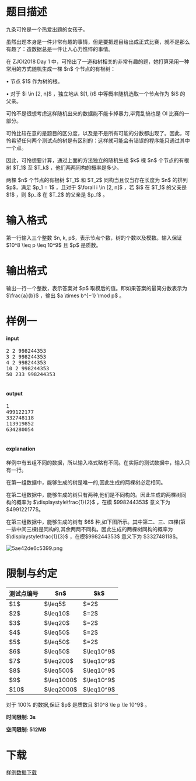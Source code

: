 # 题目描述

<p>九条可怜是一个热爱出题的女孩子。</p>
<p>虽然出题本身是一件非常有趣的事情，但是要把题目给出成正式比赛，就不是那么有趣了：造数据总是一件让人心力憔悴的事情。</p>
<p>在 ZJOI2018 Day 1 中，可怜出了一道和树相关的非常有趣的题，她打算采用一种常用的方式随机生成一棵 $n$ 个节点的有根树：</p>
<p>• 节点 $1$ 作为树的根。</p>
<p>• 对于 $i \in [2, n]$ ，独立地从 $[1, i)$ 中等概率随机选取一个节点作为 $i$ 的父亲。</p>
<p>可怜不是很想考虑这样随机出来的数据能不能卡掉暴力,毕竟乱搞也是 OI 比赛的一部分。</p>
<p>可怜比较在意的是题目的区分度，以及是不是所有可能的分数都出现了。因此，可怜希望任何两个测试点的树是有区别的：这样就可能会有错误的程序能只通过其中一个点。</p>
<p>因此，可怜想要计算，通过上面的方法独立的随机生成 $k$ 棵 $n$ 个节点的有根树 $T_1$ 至 $T_k$ ，他们两两同构的概率是多少。</p>
<p>两棵 $n$ 个节点的有根树 $T_1$ 和 $T_2$ 同构当且仅当存在长度为 $n$ 的排列 $p$，满足 $p_1 = 1$ ，且对于 $\forall i \in [2, n]$ ，若 $i$ 在 $T_1$ 的父亲是 $f$ ，则 $p_i$ 在 $T_2$ 的父亲是 $p_f$ 。</p>

# 输入格式


<p>第一行输入三个整数 $n, k, p$，表示节点个数，树的个数以及模数。输入保证 $10^8 \leq p \leq 10^9$ 且 $p$ 是质数。</p>

# 输出格式


<p>输出一行一个整数，表示答案对 $p$ 取模后的值。即如果答案的最简分数表示为 $\frac{a}{b}$ ，输出 $a \times b^{−1} \mod p$ 。</p>

# 样例一


<h4>input</h4>
<pre>2 2 998244353
3 2 998244353
4 2 998244353
10 2 998244353
50 233 998244353

</pre>

<h4>output</h4>
<pre>1
499122177
332748118
113919852
634280054

</pre>

<h4>explanation</h4>
<p>样例中有五组不同的数据，所以输入格式略有不同。在实际的测试数据中，输入只有一行。</p>
<p>在第一组数据中，能够生成的树是唯一的,因此生成的两棵树必定相同。</p>
<p>在第二组数据中，能够生成的树只有两种,他们是不同构的。因此生成的两棵树同构的概率为 $\displaystyle\frac{1}{2}$ ，在模 $998244353$ 意义下为 $499122177$。</p>
<p>在第三组数据中，能够生成的树有 $6$ 种,如下图所示。其中第二、三、四棵(第一排中间三棵)是同构的,其余两两不同构。因此生成的两棵树同构的概率为 $\displaystyle\frac{1}{3}$ ，在模$998244353$ 意义下为 $332748118$。</p>
<p><img class="img-responsive center-block" src="/source/uoj/411/img/aHR0cHM6Ly9pLmxvbGkubmV0LzIwMTgvMDQvMjgvNWFlNDJkZTZjNTM5OS5wbmc=.png" alt="5ae42de6c5399.png"/></p>

# 限制与约定


 <div class="table-responsive">
<table class="table table-bordered table-text-center table-verticle-middle"><thead><tr><th>测试点编号</th><th>$n$</th><th>$k$</th></tr></thead><tbody><tr><td>$1$</td><td>$\leq5$</td><td>$=2$</td></tr><tr><td>$2$</td><td>$\leq10$</td><td>$=2$</td></tr><tr><td>$3$</td><td>$\leq20$</td><td>$=2$</td></tr><tr><td>$4$</td><td>$\leq50$</td><td>$=2$</td></tr><tr><td>$5$</td><td>$\leq50$</td><td>$=2$</td></tr><tr><td>$6$</td><td>$\leq50$</td><td>$\leq10^9$</td></tr><tr><td>$7$</td><td>$\leq200$</td><td>$\leq10^9$</td></tr><tr><td>$8$</td><td>$\leq500$</td><td>$\leq10^9$</td></tr><tr><td>$9$</td><td>$\leq1000$</td><td>$\leq10^9$</td></tr><tr><td>$10$</td><td>$\leq2000$</td><td>$\leq10^9$</td></tr></tbody></table></div>

<p>对于 100% 的数据,保证 $p$ 是质数且 $10^8 \le p \le 10^9$ 。</p>
<p><strong>时间限制: 3s</strong></p>
<p><strong>空间限制: 512MB</strong></p>

# 下载


<p><a href="/download.php?type=problem&amp;id=411">样例数据下载</a></p>

